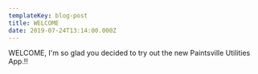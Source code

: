 ```yaml
---
templateKey: blog-post
title: WELCOME
date: 2019-07-24T13:14:00.000Z
---
```

WELCOME, I'm so glad you decided to try out the new Paintsville Utilities App.!!
